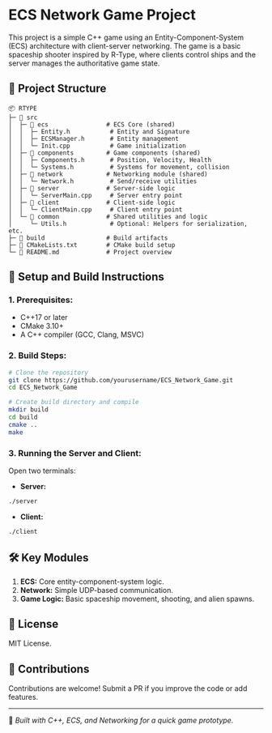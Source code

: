 # ECS Network Game Project

This project is a simple C++ game using an Entity-Component-System (ECS) architecture with client-server networking. The game is a basic spaceship shooter inspired by R-Type, where clients control ships and the server manages the authoritative game state.

## 📁 **Project Structure**

```readme
📦 RTYPE
├─ 📂 src
│  ├─ 📂 ecs                # ECS Core (shared)
│  │  ├─ Entity.h           # Entity and Signature
│  │  ├─ ECSManager.h       # Entity management
│  │  └─ Init.cpp           # Game initialization
│  ├─ 📂 components         # Game components (shared)
│  │  ├─ Components.h       # Position, Velocity, Health
│  │  └─ Systems.h          # Systems for movement, collision
│  ├─ 📂 network            # Networking module (shared)
│  │  └─ Network.h          # Send/receive utilities
│  ├─ 📂 server             # Server-side logic
│  │  └─ ServerMain.cpp     # Server entry point
│  ├─ 📂 client             # Client-side logic
│  │  └─ ClientMain.cpp     # Client entry point
│  └─ 📂 common             # Shared utilities and logic
│     └─ Utils.h            # Optional: Helpers for serialization, etc.
├─ 📂 build                 # Build artifacts
├─ 📄 CMakeLists.txt        # CMake build setup
└─ 📄 README.md             # Project overview
```

## 🚀 **Setup and Build Instructions**

### **1. Prerequisites:**

- C++17 or later
- CMake 3.10+
- A C++ compiler (GCC, Clang, MSVC)

### **2. Build Steps:**

```bash
# Clone the repository
git clone https://github.com/yourusername/ECS_Network_Game.git
cd ECS_Network_Game

# Create build directory and compile
mkdir build
cd build
cmake ..
make
```

### **3. Running the Server and Client:**

Open two terminals:

- **Server:**

```bash
./server
```

- **Client:**

```bash
./client
```

## 🛠️ **Key Modules**

1. **ECS:** Core entity-component-system logic.
2. **Network:** Simple UDP-based communication.
3. **Game Logic:** Basic spaceship movement, shooting, and alien spawns.

## 📜 **License**

MIT License.

## 🤝 **Contributions**

Contributions are welcome! Submit a PR if you improve the code or add features.

---
🚀 *Built with C++, ECS, and Networking for a quick game prototype.*
